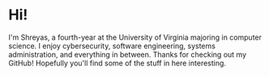 # Hi!

I'm Shreyas, a fourth-year at the University of Virginia majoring in computer science.
I enjoy cybersecurity, software engineering, systems administration, and everything in between.
Thanks for checking out my GitHub! Hopefully you'll find some of the stuff in here interesting.

<!-- ![GitHub stats!](https://github-readme-stats.vercel.app/api?username=smayya337&show_icons=true&count_private=true) -->
